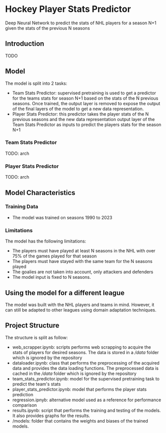 # Hockey Player Stats Predictor
Deep Neural Network to predict the stats of NHL players for a season N+1 given the stats of the previous N seasons

## Introduction
TODO

## Model
The model is split into 2 tasks:
* Team Stats Predictor: supervised pretraining is used to get a predictor for the teams stats for season N+1 based on the stats of the N previous seasons. Once trained, the output layer is removed to expose the output of the final layers of the model to get a new data representation.
* Player Stats Predictor: this predictor takes the player stats of the N previous seasons and the new data representation output layer of the Team Stats Predictor as inputs to predict the players stats for the season N+1

### Team Stats Predictor
TODO: arch

### Player Stats Predictor
TODO: arch

## Model Characteristics
### Training Data
* The model was trained on seasons 1990 to 2023

### Limitations
The model has the following limitations:
* The players must have played at least N seasons in the NHL with over 75% of the games played for that season
* The players must have stayed with the same team for the N seasons played
* The goalies are not taken into account, only attackers and defenders
* The model input is fixed to N seasons.

## Using the model for a different league
The model was built with the NHL players and teams in mind. However, it can still be adapted to other leagues using domain adaptation techniques.

## Project Structure
The structure is split as follow:
* web_scrapper.ipynb: scripts performs web scrapping to acquire the stats of players for desired seasons. The data is stored in a */data* folder which is ignored by the repository
* dataloader.ipynb: class that performs the preprocessing of the acquired data and provides the data loading functions. The preprocessed data is cached in the */data* folder which is ignored by the repository
* team_stats_predictor.ipynb: model for the supervised pretraining task to predict the team's stats
* player_stats_predictor.ipynb: model that performs the player stats prediction
* regression.ipnyb: alternative model used as a reference for performance comparison
* results.ipynb: script that performs the training and testing of the models. It also provides graphs for the results.
* /models: folder that contains the weights and biases of the trained models. 
